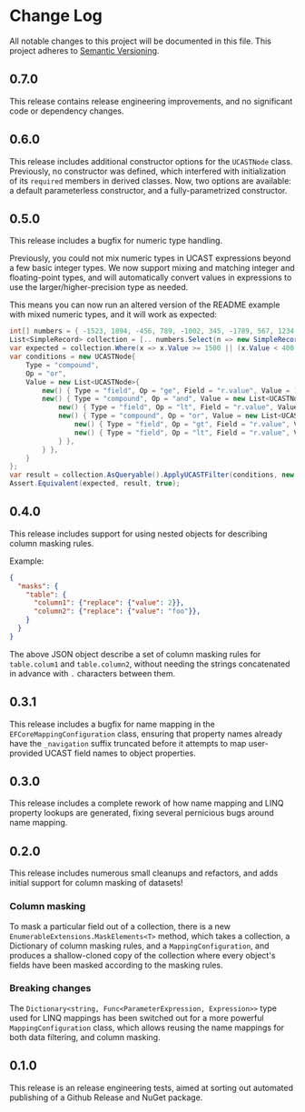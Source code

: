 # Change Log

All notable changes to this project will be documented in this file. This
project adheres to [Semantic Versioning](http://semver.org/).

## 0.7.0

This release contains release engineering improvements, and no significant code or dependency changes.


## 0.6.0

This release includes additional constructor options for the `UCASTNode` class. Previously, no constructor was defined, which interfered with initialization of its `required` members in derived classes. Now, two options are available: a default parameterless constructor, and a fully-parametrized constructor.


## 0.5.0

This release includes a bugfix for numeric type handling.

Previously, you could not mix numeric types in UCAST expressions beyond a few basic integer types.
We now support mixing and matching integer and floating-point types, and will automatically convert values in expressions to use the larger/higher-precision type as needed.

This means you can now run an altered version of the README example with mixed numeric types, and it will work as expected:

```csharp
int[] numbers = { -1523, 1894, -456, 789, -1002, 345, -1789, 567, 1234, -890, 123, -1456, 1678, -234, 567, -1890, 901, -345, 1567, -789 };
List<SimpleRecord> collection = [.. numbers.Select(n => new SimpleRecord(n))];
var expected = collection.Where(x => x.Value >= 1500 || (x.Value < 400 && (x.Value > 0 || x.Value < -1500))).OrderBy(x => x.Value).ToList();
var conditions = new UCASTNode{
    Type = "compound",
    Op = "or",
    Value = new List<UCASTNode>{
        new() { Type = "field", Op = "ge", Field = "r.value", Value = 1500.0f }, // float
        new() { Type = "compound", Op = "and", Value = new List<UCASTNode>{
            new() { Type = "field", Op = "lt", Field = "r.value", Value = 400L }, // long
            new() { Type = "compound", Op = "or", Value = new List<UCASTNode>{
                new() { Type = "field", Op = "gt", Field = "r.value", Value = 0 }, // int
                new() { Type = "field", Op = "lt", Field = "r.value", Value = -1500.0d }, //double
            } },
        } },
    }
};
var result = collection.AsQueryable().ApplyUCASTFilter(conditions, new MappingConfiguration<SimpleRecord>(prefix: "r")).OrderBy(x => x.Value).ToList();
Assert.Equivalent(expected, result, true);
```


## 0.4.0

This release includes support for using nested objects for describing column masking rules.

Example:
```json
{
  "masks": {
    "table": {
      "column1": {"replace": {"value": 2}},
      "column2": {"replace": {"value": "foo"}},
    }
  }
}
```

The above JSON object describe a set of column masking rules for `table.colum1` and `table.column2`, without needing the strings concatenated in advance with `.` characters between them.


## 0.3.1

This release includes a bugfix for name mapping in the `EFCoreMappingConfiguration` class, ensuring that property names already have the `_navigation` suffix truncated before it attempts to map user-provided UCAST field names to object properties.


## 0.3.0

This release includes a complete rework of how name mapping and LINQ property lookups are generated, fixing several pernicious bugs around name mapping.


## 0.2.0

This release includes numerous small cleanups and refactors, and adds initial support for column masking of datasets!

### Column masking

To mask a particular field out of a collection, there is a new `EnumerableExtensions.MaskElements<T>` method, which takes a collection, a Dictionary of column masking rules, and a `MappingConfiguration`, and produces a shallow-cloned copy of the collection where every object's fields have been masked according to the masking rules.

### Breaking changes

The `Dictionary<string, Func<ParameterExpression, Expression>>` type used for LINQ mappings has been switched out for a more powerful `MappingConfiguration` class, which allows reusing the name mappings for both data filtering, and column masking.


## 0.1.0

This release is an release engineering tests, aimed at sorting out automated publishing of a Github Release and NuGet package.
